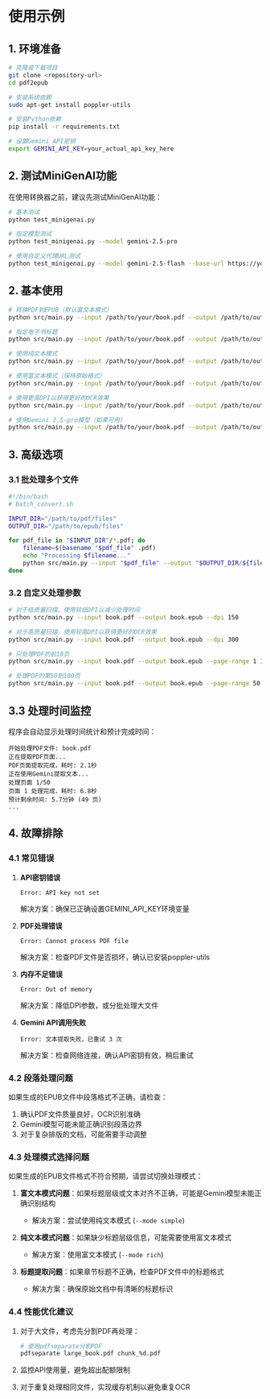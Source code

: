 # 使用示例

## 1. 环境准备

```bash
# 克隆或下载项目
git clone <repository-url>
cd pdf2epub

# 安装系统依赖
sudo apt-get install poppler-utils

# 安装Python依赖
pip install -r requirements.txt

# 设置Gemini API密钥
export GEMINI_API_KEY=your_actual_api_key_here
```

## 2. 测试MiniGenAI功能

在使用转换器之前，建议先测试MiniGenAI功能：

```bash
# 基本测试
python test_minigenai.py

# 指定模型测试
python test_minigenai.py --model gemini-2.5-pro

# 使用自定义代理URL测试
python test_minigenai.py --model gemini-2.5-flash --base-url https://your-gemini-proxy.com
```

## 2. 基本使用

```bash
# 转换PDF到EPUB（默认富文本模式）
python src/main.py --input /path/to/your/book.pdf --output /path/to/output/book.epub

# 指定电子书标题
python src/main.py --input /path/to/your/book.pdf --output /path/to/output/book.epub --title "我的电子书"

# 使用纯文本模式
python src/main.py --input /path/to/your/book.pdf --output /path/to/output/book.epub --mode simple

# 使用富文本模式（保持原始格式）
python src/main.py --input /path/to/your/book.pdf --output /path/to/output/book.epub --mode rich

# 使用更高DPI以获得更好的OCR效果
python src/main.py --input /path/to/your/book.pdf --output /path/to/output/book.epub --dpi 300

# 使用Gemini 2.5-pro模型（如果可用）
python src/main.py --input /path/to/your/book.pdf --output /path/to/output/book.epub --model pro
```

## 3. 高级选项

### 3.1 批处理多个文件

```bash
#!/bin/bash
# batch_convert.sh

INPUT_DIR="/path/to/pdf/files"
OUTPUT_DIR="/path/to/epub/files"

for pdf_file in "$INPUT_DIR"/*.pdf; do
    filename=$(basename "$pdf_file" .pdf)
    echo "Processing $filename..."
    python src/main.py --input "$pdf_file" --output "$OUTPUT_DIR/${filename}.epub"
done
```

### 3.2 自定义处理参数

```bash
# 对于低质量扫描，使用较低DPI以减少处理时间
python src/main.py --input book.pdf --output book.epub --dpi 150

# 对于高质量扫描，使用较高DPI以获得更好的OCR效果
python src/main.py --input book.pdf --output book.epub --dpi 300

# 只处理PDF的前10页
python src/main.py --input book.pdf --output book.epub --page-range 1 10

# 处理PDF的第50到100页
python src/main.py --input book.pdf --output book.epub --page-range 50 100
```

## 3.3 处理时间监控

程序会自动显示处理时间统计和预计完成时间：

```
开始处理PDF文件: book.pdf
正在提取PDF页面...
PDF页面提取完成，耗时: 2.1秒
正在使用Gemini提取文本...
处理页面 1/50
页面 1 处理完成，耗时: 6.8秒
预计剩余时间: 5.7分钟 (49 页)
...
```

## 4. 故障排除

### 4.1 常见错误

1. **API密钥错误**
   ```
   Error: API key not set
   ```
   解决方案：确保已正确设置GEMINI_API_KEY环境变量

2. **PDF处理错误**
   ```
   Error: Cannot process PDF file
   ```
   解决方案：检查PDF文件是否损坏，确认已安装poppler-utils

3. **内存不足错误**
   ```
   Error: Out of memory
   ```
   解决方案：降低DPI参数，或分批处理大文件

4. **Gemini API调用失败**
   ```
   Error: 文本提取失败，已重试 3 次
   ```
   解决方案：检查网络连接，确认API密钥有效，稍后重试

### 4.2 段落处理问题

如果生成的EPUB文件中段落格式不正确，请检查：

1. 确认PDF文件质量良好，OCR识别准确
2. Gemini模型可能未能正确识别段落边界
3. 对于复杂排版的文档，可能需要手动调整

### 4.3 处理模式选择问题

如果生成的EPUB文件格式不符合预期，请尝试切换处理模式：

1. **富文本模式问题**：如果标题层级或文本对齐不正确，可能是Gemini模型未能正确识别结构
   - 解决方案：尝试使用纯文本模式 (`--mode simple`)

2. **纯文本模式问题**：如果缺少标题层级信息，可能需要使用富文本模式
   - 解决方案：使用富文本模式 (`--mode rich`)

3. **标题提取问题**：如果章节标题不正确，检查PDF文件中的标题格式
   - 解决方案：确保原始文档中有清晰的标题标识

### 4.4 性能优化建议

1. 对于大文件，考虑先分割PDF再处理：
   ```bash
   # 使用pdfseparate分割PDF
   pdfseparate large_book.pdf chunk_%d.pdf
   ```

2. 监控API使用量，避免超出配额限制

3. 对于重复处理相同文件，实现缓存机制以避免重复OCR